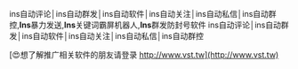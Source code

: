 ins自动评论│ins自动群发│ins自动软件│ins自动关注│ins自动私信│ins自动群控,**Ins**暴力发送,**Ins**关键词霸屏机器人,**Ins**群发防封号软件
ins自动评论│ins自动群发│ins自动软件│ins自动关注│ins自动私信│ins自动群控

[😍想了解推广相关软件的朋友请登录 http://www.vst.tw](http://www.vst.tw)



